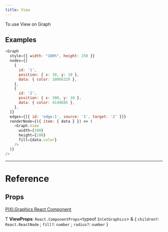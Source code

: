 ```yaml
---
title: View
---
```


To use View on Graph

## Examples

```js live=true
<Graph
  style={{ width: "100%", height: 250 }}
  nodes={[
    {
      id: '1',
      position: { x: 10, y: 10 },
      data: { color: 10066329 },
    },
    {
      id: '2',
      position: { x: 300, y: 10 },
      data: { color: 4149685 },
    },
  ]}
  edges={[{ id: 'edge:1', source: '1', target: '2' }]}
  renderNode={({ item: { data } }) => (
    <Graph.View
      width={100}
      height={100}
      fill={data.color}
    />
  )}
/>
```



---

# Reference

## Props

[PIXI.Graphics React Component](https://reactpixi.org/components/graphics)

Ƭ **ViewProps**: `React.ComponentProps`<typeof `InletGraphics`\> & { `children?`: `React.ReactNode` ; `fill?`: `number` ; `radius?`: `number`  }

